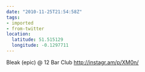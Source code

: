 ```yaml
---
date: "2010-11-25T21:54:58Z"
tags:
- imported
- from-twitter
location:
  latitude: 51.515129
  longitude: -0.1297711
---
```

Bleak \(epic\)  @ 12 Bar Club http://instagr.am/p/XM0n/
